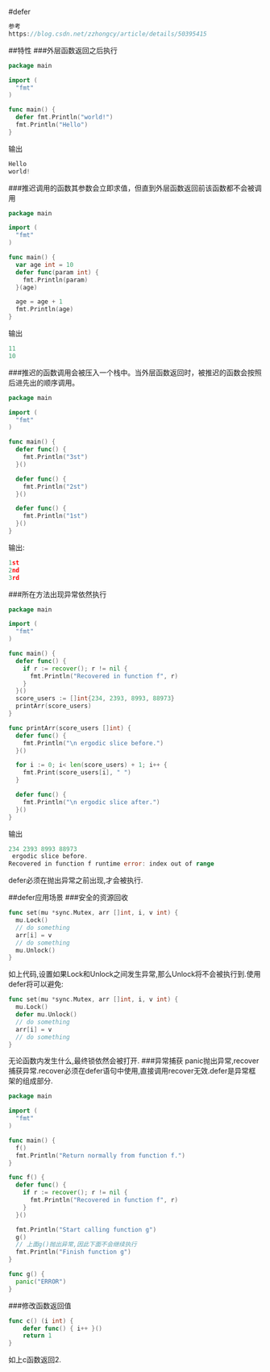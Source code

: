 #defer
```go
参考
https://blog.csdn.net/zzhongcy/article/details/50395415
```
##特性
###外层函数返回之后执行
```go
package main

import (
  "fmt"
)

func main() {
  defer fmt.Println("world!")
  fmt.Println("Hello")
}
```
输出
```go
Hello
world!
```  
###推迟调用的函数其参数会立即求值，但直到外层函数返回前该函数都不会被调用
```go
package main

import (
  "fmt"
)

func main() {
  var age int = 10
  defer func(param int) {
    fmt.Println(param)
  }(age)

  age = age + 1
  fmt.Println(age)
}
```
输出
```go
11
10
```

###推迟的函数调用会被压入一个栈中。当外层函数返回时，被推迟的函数会按照后进先出的顺序调用。

```go
package main

import (
  "fmt"
)

func main() {
  defer func() {
    fmt.Println("3st")
  }()

  defer func() {
    fmt.Println("2st")
  }()

  defer func() {
    fmt.Println("1st")
  }()
}
```
输出:
```go
1st
2nd
3rd
```
###所在方法出现异常依然执行
```go
package main

import (
  "fmt"
)

func main() {
  defer func() {
    if r := recover(); r != nil {
      fmt.Println("Recovered in function f", r)
    }
  }()
  score_users := []int{234, 2393, 8993, 88973}
  printArr(score_users)
}

func printArr(score_users []int) {
  defer func() {
    fmt.Println("\n ergodic slice before.")
  }()

  for i := 0; i< len(score_users) + 1; i++ {
    fmt.Print(score_users[i], " ")
  }

  defer func() {
    fmt.Println("\n ergodic slice after.")
  }()
}
```
输出
```go
234 2393 8993 88973 
 ergodic slice before.
Recovered in function f runtime error: index out of range
```
defer必须在抛出异常之前出现,才会被执行.

##defer应用场景
###安全的资源回收
```go
func set(mu *sync.Mutex, arr []int, i, v int) {
  mu.Lock()
  // do something
  arr[i] = v
  // do something
  mu.Unlock()
}
```
如上代码,设置如果Lock和Unlock之间发生异常,那么Unlock将不会被执行到.使用defer将可以避免:
```go
func set(mu *sync.Mutex, arr []int, i, v int) {
  mu.Lock()
  defer mu.Unlock()
  // do something
  arr[i] = v
  // do something
}
```
无论函数内发生什么,最终锁依然会被打开.
###异常捕获
panic抛出异常,recover捕获异常.recover必须在defer语句中使用,直接调用recover无效.defer是异常框架的组成部分.
```go
package main

import (
  "fmt"
)

func main() {
  f()
  fmt.Println("Return normally from function f.")
}

func f() {
  defer func() {
    if r := recover(); r != nil {
      fmt.Println("Recovered in function f", r)
    }
  }()

  fmt.Println("Start calling function g")
  g()
  // 上面g()抛出异常,因此下面不会继续执行
  fmt.Println("Finish function g")
}

func g() {
  panic("ERROR")
}
```
###修改函数返回值
```go
func c() (i int) {
    defer func() { i++ }()
    return 1
}
```
如上c函数返回2.
